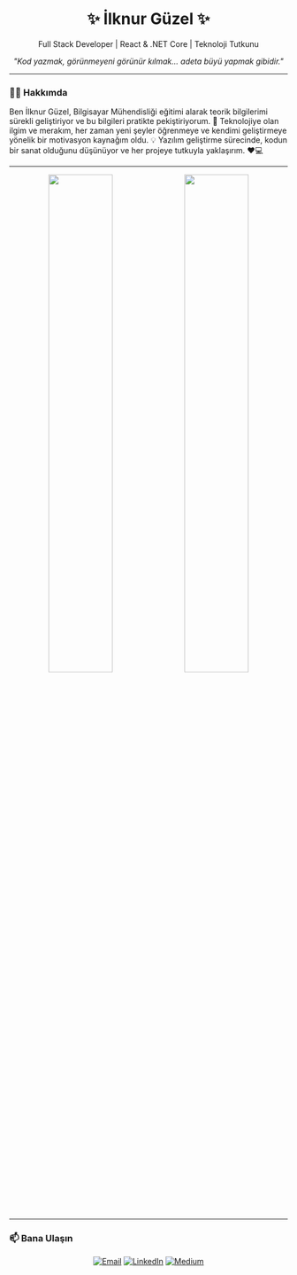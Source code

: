 <h1 align="center">✨ İlknur Güzel ✨</h1>
<p align="center">
  Full Stack Developer | React & .NET Core | Teknoloji Tutkunu
</p>

<p align="center">
  <i>"Kod yazmak, görünmeyeni görünür kılmak... adeta büyü yapmak gibidir." </i>
</p>

---

### 👩‍💻 Hakkımda
Ben İlknur Güzel, Bilgisayar Mühendisliği eğitimi alarak teorik bilgilerimi sürekli geliştiriyor ve bu bilgileri pratikte pekiştiriyorum. 🚀 Teknolojiye olan ilgim ve merakım, her zaman yeni şeyler öğrenmeye ve kendimi geliştirmeye yönelik bir motivasyon kaynağım oldu. 💡 Yazılım geliştirme sürecinde, kodun bir sanat olduğunu düşünüyor ve her projeye tutkuyla yaklaşırım. ❤️💻

---

<p align="center">
  <img src="https://github-readme-stats.vercel.app/api?username=ilknrgzll&show_icons=true&theme=github_dark" width="48%"/>
  <img src="https://github-readme-stats.vercel.app/api/top-langs/?username=ilknrgzll&layout=compact&theme=radical&hide_title=true&langs_count=6" width="48%"/>
</p>

---


### 📫 Bana Ulaşın
<p align="center">
  <a href="mailto:ilknrgzl99@gmail.com"><img alt="Email" src="https://img.shields.io/badge/-Email-red?style=flat&logo=gmail&logoColor=white"></a>
  <a href="https://www.linkedin.com/in/ilknrgzl/"><img alt="LinkedIn" src="https://img.shields.io/badge/-LinkedIn-blue?style=flat&logo=linkedin"></a>
  <a href="https://medium.com/@ilknrgzl"><img alt="Medium" src="https://img.shields.io/badge/-Medium-black?style=flat&logo=medium"></a>
</p>
